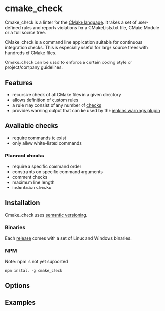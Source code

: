 # cmake_check
Cmake_check is a linter for the [CMake language](https://cmake.org). It takes a set of user-defined 
rules and reports violations for a CMakeLists.txt file, CMake Module or a full source tree.

CMake_check is a command line application suitable for continuous integration checks. This is 
especially useful for large source trees with hundreds of CMake files.

Cmake_check can be used to enforce a certain coding style or project/company guidelines. 

## Features
- recursive check of all CMake files in a given directory
- allows definition of custom rules
- a rule may consist of any number of [checks](doc/Checks.md)
- provides warning output that can be used by the 
  [jenkins warnings plugin](https://wiki.jenkins.io/display/JENKINS/Warnings+Plugin)

## Available checks
- require commands to exist
- only allow white-listed commands

### Planned checks
- require a specific command order
- constraints on specific command arguments
- comment checks
- maximum line length
- indentation checks

## Installation
Cmake_check uses [semantic versioning](https://semver.org/).

### Binaries
Each [release](releases) comes with a set of Linux and Windows binaries.

### NPM
Note: npm is not yet supported

`npm install -g cmake_check`

## Options

## Examples